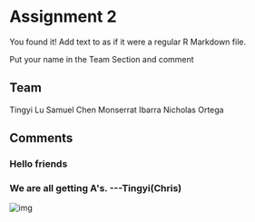 # Assignment 2

You found it!  Add text to as if it were a regular R Markdown file.

Put your name in the Team Section and comment

## Team
Tingyi Lu
Samuel Chen
Monserrat Ibarra
Nicholas Ortega

## Comments
### Hello friends
### We are all getting A's. ---Tingyi(Chris)
![img](https://cdn.shopify.com/s/files/1/0241/0041/products/A_d009406d-92c5-41fd-8f63-7a693d0aab8c_large.jpg?v=1479422307)
